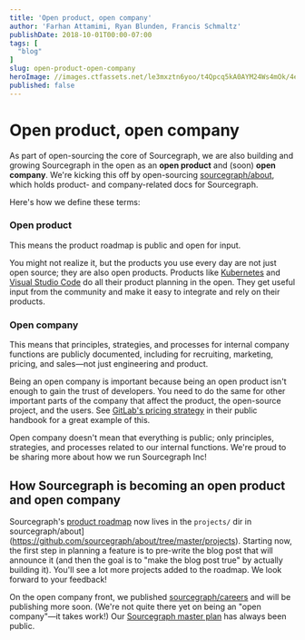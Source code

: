 ```yaml
---
title: 'Open product, open company'
author: 'Farhan Attamimi, Ryan Blunden, Francis Schmaltz'
publishDate: 2018-10-01T00:00-07:00
tags: [
  "blog"
]
slug: open-product-open-company
heroImage: //images.ctfassets.net/le3mxztn6yoo/t4Qpcq5kA0AYM24Ws4mOk/4edf5502a936bbec90c262fa00355aed/sourcegraph-mark.png
published: false
---
```

# Open product, open company

As part of open-sourcing the core of Sourcegraph, we are also building and growing Sourcegraph in the open as an **open product** and (soon) **open company**. We're kicking this off by open-sourcing [sourcegraph/about](https://github.com/sourcegraph/about), which holds product- and company-related docs for Sourcegraph.

Here's how we define these terms:

### Open product

This means the product roadmap is public and open for input.

You might not realize it, but the products you use every day are not just open source; they are also open products. Products like [Kubernetes](https://github.com/kubernetes/kubernetes/milestones?direction=asc&sort=due_date) and [Visual Studio Code](https://github.com/Microsoft/vscode/wiki/Iteration-Plans) do all their product planning in the open. They get useful input from the community and make it easy to integrate and rely on their products.

<!-- TODO(sqs): link to code discussions blog post -->

### Open company

This means that principles, strategies, and processes for internal company functions are publicly documented, including for recruiting, marketing, pricing, and sales—not just engineering and product.

Being an open company is important because being an open product isn't enough to gain the trust of developers. You need to do the same for other important parts of the company that affect the product, the open-source project, and the users. See [GitLab's pricing strategy](https://about.gitlab.com/handbook/product/pricing/) in their public handbook for a great example of this.

Open company doesn't mean that everything is public; only principles, strategies, and processes related to our internal functions. We're proud to be sharing more about how we run Sourcegraph Inc!

## How Sourcegraph is becoming an open product and open company

Sourcegraph's [product roadmap](https://github.com/sourcegraph/about/tree/master/projects) now lives in the `projects/` dir in sourcegraph/about](https://github.com/sourcegraph/about/tree/master/projects). Starting now, the first step in planning a feature is to pre-write the blog post that will announce it (and then the goal is to "make the blog post true" by actually building it). You'll see a lot more projects added to the roadmap. We look forward to your feedback!

On the open company front, we published [sourcegraph/careers](https://github.com/sourcegraph/careers) and will be publishing more soon. (We're not quite there yet on being an "open company"—it takes work!) Our [Sourcegraph master plan](https://about.sourcegraph.com/plan) has always been public.

<!--

Product roadmap:
 - Lets customers and users know what's coming up.
 - Lets customers and followers keep us accountable to and give feedback on our roadmap.
 - Powerful internal communication tool that allows engineers own shipping products end to end and focus on the user.
 - Demonstrates efficiency: a single document is used for product planning and our release announcement.
 - Amazon does this internally: they pre-write the press release for anything they ship.

Process:
 - We kick off projects with the project document in this repo.
 - Our designer, dev rel, and CEO sit together in a room to draft out a blog post. This blog post itself is going through this process at this very moment.
 - Then, we go share this with customers, users, and anyone who can provide feedback to ensure we're on the right track.
 - The developers make GitHub issues and post a GitHub issues link to the project document.
 - The project team then makes this document true. They know exactly what they're building from day one, and won't have any surprise additions appear while building. When it's ready, they flip the switch and publish the post. There's no last minute rush to create a blog post that attempts to describe what was built.

-->